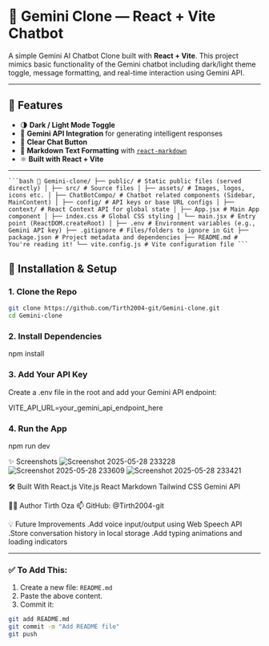# 🌟 Gemini Clone — React + Vite Chatbot

A simple Gemini AI Chatbot Clone built with **React + Vite**. This project mimics basic functionality of the Gemini chatbot including dark/light theme toggle, message formatting, and real-time interaction using Gemini API.



---

## 🚀 Features

- 🌗 **Dark / Light Mode Toggle**
- 🧠 **Gemini API Integration** for generating intelligent responses
- 🧹 **Clear Chat Button**
- 📝 **Markdown Text Formatting** with [`react-markdown`](https://github.com/remarkjs/react-markdown)
- ⚛️ **Built with React + Vite**

---

<pre lang="markdown"><code>```bash 📁 Gemini-clone/ ├── public/ # Static public files (served directly) │ ├── src/ # Source files │ ├── assets/ # Images, logos, icons etc. │ ├── ChatBotCompo/ # Chatbot related components (Sidebar, MainContent) │ ├── config/ # API keys or base URL configs │ ├── context/ # React Context API for global state │ ├── App.jsx # Main App component │ ├── index.css # Global CSS styling │ └── main.jsx # Entry point (ReactDOM.createRoot) │ ├── .env # Environment variables (e.g., Gemini API key) ├── .gitignore # Files/folders to ignore in Git ├── package.json # Project metadata and dependencies ├── README.md # You're reading it! └── vite.config.js # Vite configuration file ```</code></pre>

## 🔧 Installation & Setup

### 1. Clone the Repo

```bash
git clone https://github.com/Tirth2004-git/Gemini-clone.git
cd Gemini-clone
```
### 2. Install Dependencies
 npm install
 
### 3. Add Your API Key
Create a .env file in the root and add your Gemini API endpoint:

VITE_API_URL=your_gemini_api_endpoint_here

### 4. Run the App
 npm run dev

✨ Screenshots
![Screenshot 2025-05-28 233228](https://github.com/user-attachments/assets/c228f4ac-62a2-4ce3-8571-f99ebd7b040c)
![Screenshot 2025-05-28 233609](https://github.com/user-attachments/assets/301716ac-4bb5-408b-97b3-bb7aa9e3caaf)
![Screenshot 2025-05-28 233421](https://github.com/user-attachments/assets/cb0ce53b-79a1-4aa9-a023-076081831984)



🛠️ Built With
React.js
Vite.js
React Markdown
Tailwind CSS
Gemini API

🙋‍♂️ Author
Tirth Oza
📫 GitHub: @Tirth2004-git

💡 Future Improvements
.Add voice input/output using Web Speech API
.Store conversation history in local storage
.Add typing animations and loading indicators



---

### ✅ To Add This:

1. Create a new file: `README.md`
2. Paste the above content.
3. Commit it:

```bash
git add README.md
git commit -m "Add README file"
git push


